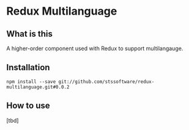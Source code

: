 # Redux Multilanguage


## What is this
A higher-order component used with Redux to support multilangauge.

## Installation
```
npm install --save git://github.com/stssoftware/redux-multilanguage.git#0.0.2
```

## How to use
[tbd]